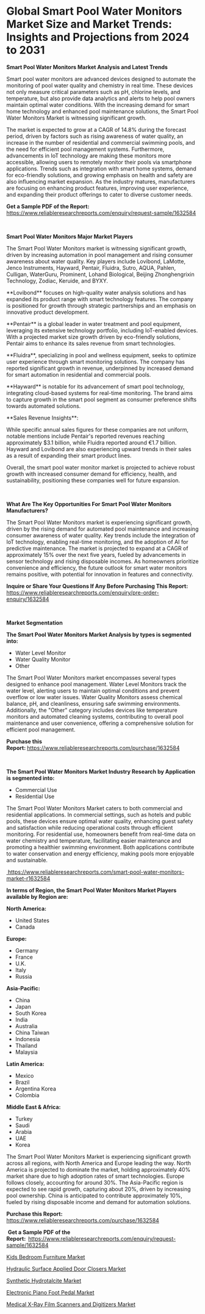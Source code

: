 <p><h1>Global Smart Pool Water Monitors Market Size and Market Trends: Insights and Projections from 2024 to 2031</h1></p><p><strong>Smart Pool Water Monitors Market Analysis and Latest Trends</strong></p>
<p><p>Smart pool water monitors are advanced devices designed to automate the monitoring of pool water quality and chemistry in real time. These devices not only measure critical parameters such as pH, chlorine levels, and temperature, but also provide data analytics and alerts to help pool owners maintain optimal water conditions. With the increasing demand for smart home technology and enhanced pool maintenance solutions, the Smart Pool Water Monitors Market is witnessing significant growth.</p><p>The market is expected to grow at a CAGR of 14.8% during the forecast period, driven by factors such as rising awareness of water quality, an increase in the number of residential and commercial swimming pools, and the need for efficient pool management systems. Furthermore, advancements in IoT technology are making these monitors more accessible, allowing users to remotely monitor their pools via smartphone applications. Trends such as integration with smart home systems, demand for eco-friendly solutions, and growing emphasis on health and safety are also influencing market expansion. As the industry matures, manufacturers are focusing on enhancing product features, improving user experience, and expanding their product offerings to cater to diverse customer needs.</p></p>
<p><strong>Get a Sample PDF of the Report:&nbsp;</strong> <a href="https://www.reliableresearchreports.com/enquiry/request-sample/1632584?utm_campaign=83&utm_medium=2&utm_source=Github&utm_content=ia&utm_term=27102024&utm_id=smart-pool-water-monitors">https://www.reliableresearchreports.com/enquiry/request-sample/1632584</a></p>
<p>&nbsp;</p>
<p><strong>Smart Pool Water Monitors Major Market Players</strong></p>
<p><p>The Smart Pool Water Monitors market is witnessing significant growth, driven by increasing automation in pool management and rising consumer awareness about water quality. Key players include Lovibond, LaMotte, Jenco Instruments, Hayward, Pentair, Fluidra, Sutro, AQUA, Pahlen, Culligan, WaterGuru, Prominent, Lohand Biological, Beijing Zhonghengrixin Technology, Zodiac, Keruide, and BYXY.</p><p>**Lovibond** focuses on high-quality water analysis solutions and has expanded its product range with smart technology features. The company is positioned for growth through strategic partnerships and an emphasis on innovative product development.</p><p>**Pentair** is a global leader in water treatment and pool equipment, leveraging its extensive technology portfolio, including IoT-enabled devices. With a projected market size growth driven by eco-friendly solutions, Pentair aims to enhance its sales revenue from smart technologies.</p><p>**Fluidra**, specializing in pool and wellness equipment, seeks to optimize user experience through smart monitoring solutions. The company has reported significant growth in revenue, underpinned by increased demand for smart automation in residential and commercial pools.</p><p>**Hayward** is notable for its advancement of smart pool technology, integrating cloud-based systems for real-time monitoring. The brand aims to capture growth in the smart pool segment as consumer preference shifts towards automated solutions.</p><p>**Sales Revenue Insights**: </p><p>While specific annual sales figures for these companies are not uniform, notable mentions include Pentair's reported revenues reaching approximately $3.1 billion, while Fluidra reported around €1.7 billion. Hayward and Lovibond are also experiencing upward trends in their sales as a result of expanding their smart product lines.</p><p>Overall, the smart pool water monitor market is projected to achieve robust growth with increased consumer demand for efficiency, health, and sustainability, positioning these companies well for future expansion.</p></p>
<p>&nbsp;</p>
<p><strong>What Are The Key Opportunities For Smart Pool Water Monitors Manufacturers?</strong></p>
<p><p>The Smart Pool Water Monitors market is experiencing significant growth, driven by the rising demand for automated pool maintenance and increasing consumer awareness of water quality. Key trends include the integration of IoT technology, enabling real-time monitoring, and the adoption of AI for predictive maintenance. The market is projected to expand at a CAGR of approximately 15% over the next five years, fueled by advancements in sensor technology and rising disposable incomes. As homeowners prioritize convenience and efficiency, the future outlook for smart water monitors remains positive, with potential for innovation in features and connectivity.</p></p>
<p><strong>Inquire or Share Your Questions If Any Before Purchasing This Report:</strong> <a href="https://www.reliableresearchreports.com/enquiry/pre-order-enquiry/1632584?utm_campaign=83&utm_medium=2&utm_source=Github&utm_content=ia&utm_term=27102024&utm_id=smart-pool-water-monitors">https://www.reliableresearchreports.com/enquiry/pre-order-enquiry/1632584</a></p>
<p>&nbsp;</p>
<p><strong>Market Segmentation</strong></p>
<p><strong>The Smart Pool Water Monitors Market Analysis by types is segmented into:</strong></p>
<p><ul><li>Water Level Monitor</li><li>Water Quality Monitor</li><li>Other</li></ul></p>
<p><p>The Smart Pool Water Monitors market encompasses several types designed to enhance pool management. Water Level Monitors track the water level, alerting users to maintain optimal conditions and prevent overflow or low water issues. Water Quality Monitors assess chemical balance, pH, and cleanliness, ensuring safe swimming environments. Additionally, the "Other" category includes devices like temperature monitors and automated cleaning systems, contributing to overall pool maintenance and user convenience, offering a comprehensive solution for efficient pool management.</p></p>
<p><strong>Purchase this Report:&nbsp;</strong><a href="https://www.reliableresearchreports.com/purchase/1632584?utm_campaign=83&utm_medium=2&utm_source=Github&utm_content=ia&utm_term=27102024&utm_id=smart-pool-water-monitors">https://www.reliableresearchreports.com/purchase/1632584</a></p>
<p>&nbsp;</p>
<p><strong>The Smart Pool Water Monitors Market Industry Research by Application is segmented into:</strong></p>
<p><ul><li>Commercial Use</li><li>Residential Use</li></ul></p>
<p><p>The Smart Pool Water Monitors Market caters to both commercial and residential applications. In commercial settings, such as hotels and public pools, these devices ensure optimal water quality, enhancing guest safety and satisfaction while reducing operational costs through efficient monitoring. For residential use, homeowners benefit from real-time data on water chemistry and temperature, facilitating easier maintenance and promoting a healthier swimming environment. Both applications contribute to water conservation and energy efficiency, making pools more enjoyable and sustainable.</p></p>
<p><a href="https://www.reliableresearchreports.com/smart-pool-water-monitors-market-r1632584?utm_campaign=83&utm_medium=2&utm_source=Github&utm_content=ia&utm_term=27102024&utm_id=smart-pool-water-monitors">&nbsp;https://www.reliableresearchreports.com/smart-pool-water-monitors-market-r1632584</a></p>
<p><strong>In terms of Region, the Smart Pool Water Monitors Market Players available by Region are:</strong></p>
<p>
    <p> <strong> North America: </strong>
        <ul>
            <li>United States</li>
            <li>Canada</li>
        </ul>
        </p> 
    <p> <strong> Europe: </strong>
        <ul>
            <li>Germany</li>
            <li>France</li>
            <li>U.K.</li>
            <li>Italy</li>
            <li>Russia</li>
        </ul>
        </p> 
    <p> <strong> Asia-Pacific: </strong>
        <ul>
            <li>China</li>
            <li>Japan</li>
            <li>South Korea</li>
            <li>India</li>
            <li>Australia</li>
            <li>China Taiwan</li>
            <li>Indonesia</li>
            <li>Thailand</li>
            <li>Malaysia</li>
        </ul>
        </p> 
    <p> <strong> Latin America: </strong>
        <ul>
            <li>Mexico</li>
            <li>Brazil</li>
            <li>Argentina Korea</li>
            <li>Colombia</li>
        </ul>
        </p> 
    <p> <strong> Middle East & Africa: </strong>
        <ul>
            <li>Turkey</li>
            <li>Saudi</li>
            <li>Arabia</li>
            <li>UAE</li>
            <li>Korea</li>
        </ul>
    </p>
    </p>
<p><p>The Smart Pool Water Monitors Market is experiencing significant growth across all regions, with North America and Europe leading the way. North America is projected to dominate the market, holding approximately 40% market share due to high adoption rates of smart technologies. Europe follows closely, accounting for around 30%. The Asia-Pacific region is expected to see rapid growth, capturing about 20%, driven by increasing pool ownership. China is anticipated to contribute approximately 10%, fueled by rising disposable income and demand for automation solutions.</p></p>
<p><strong>Purchase this Report: </strong><a href="https://www.reliableresearchreports.com/purchase/1632584?utm_campaign=83&utm_medium=2&utm_source=Github&utm_content=ia&utm_term=27102024&utm_id=smart-pool-water-monitors">https://www.reliableresearchreports.com/purchase/1632584</a></p>
<p>&nbsp;<strong>Get a Sample PDF of the Report:&nbsp;&nbsp;</strong><a href="https://www.reliableresearchreports.com/enquiry/request-sample/1632584?utm_campaign=83&utm_medium=2&utm_source=Github&utm_content=ia&utm_term=27102024&utm_id=smart-pool-water-monitors">https://www.reliableresearchreports.com/enquiry/request-sample/1632584</a></p>
<p><strong></strong></p>
<p><p><a href="https://github.com/knaufethaganye/Market-Research-Report-List-1/blob/main/kids-bedroom-furniture-market.md?utm_campaign=83&utm_medium=2&utm_source=Github&utm_content=ia&utm_term=27102024&utm_id=smart-pool-water-monitors">Kids Bedroom Furniture Market</a></p><p><a href="https://issuu.com/reportprime-2/docs/hydraulic-surface-applied-door-clos_f39b45605e2134?utm_campaign=83&utm_medium=2&utm_source=Github&utm_content=ia&utm_term=27102024&utm_id=smart-pool-water-monitors">Hydraulic Surface Applied Door Closers Market</a></p><p><a href="https://www.linkedin.com/pulse/market-forecasting-change-global-synthetic-hydrotalcite-a1qye?trk=public_post_embed_feed-article-content&utm_campaign=83&utm_medium=2&utm_source=Github&utm_content=ia&utm_term=27102024&utm_id=smart-pool-water-monitors">Synthetic Hydrotalcite Market</a></p><p><a href="https://www.linkedin.com/pulse/electronic-piano-foot-pedal-market-global-regional-analysis-9fh4e?trk=public_post_embed_feed-article-content&utm_campaign=83&utm_medium=2&utm_source=Github&utm_content=ia&utm_term=27102024&utm_id=smart-pool-water-monitors">Electronic Piano Foot Pedal Market</a></p><p><a href="https://github.com/leonidmsw5y/Market-Research-Report-List-1/blob/main/medical-x-ray-film-scanners-and-digitizers-market.md?utm_campaign=83&utm_medium=2&utm_source=Github&utm_content=ia&utm_term=27102024&utm_id=smart-pool-water-monitors">Medical X-Ray Film Scanners and Digitizers Market</a></p></p>